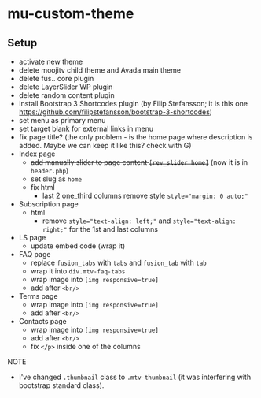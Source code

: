# mu-custom-theme

## Setup
- activate new theme
- delete moojitv child theme and Avada main theme
- delete fus.. core plugin
- delete LayerSlider WP plugin
- delete random content plugin
- install Bootstrap 3 Shortcodes plugin (by Filip Stefansson; it is this one https://github.com/filipstefansson/bootstrap-3-shortcodes)
- set menu as primary menu
- set target blank for external links in menu
- fix page title? (the only problem - is the home page where description is added. Maybe we can keep it like this? check with G)
- Index page
  - <del>add manually slider to page content `[rev_slider home]`</del> (now it is in `header.php`)
  - set slug as `home`
  - fix html
    - last 2 one_third columns remove style `style="margin: 0 auto;"`
- Subscription page
  - html
    - remove `style="text-align: left;"` and `style="text-align: right;"` for the 1st and last columns
- LS page
  - update embed code (wrap it)
- FAQ page
  - replace `fusion_tabs` with `tabs` and `fusion_tab` with `tab`
  - wrap it into `div.mtv-faq-tabs`
  - wrap image into `[img responsive=true]`
  - add after `<br/>`
- Terms page
  - wrap image into `[img responsive=true]`
  - add after `<br/>`
- Contacts page
  - wrap image into `[img responsive=true]`
  - add after `<br/>`
  - fix `</p>` inside one of the columns

NOTE
- I've changed `.thumbnail` class to `.mtv-thumbnail` (it was interfering with bootstrap standard class).
